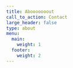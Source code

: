```yaml
---
title: Abooooooout
call_to_action: Contact
large_header: false
type: about
menu:
  main:
    weight: 1
  footer:
    weight: 2
---
```

